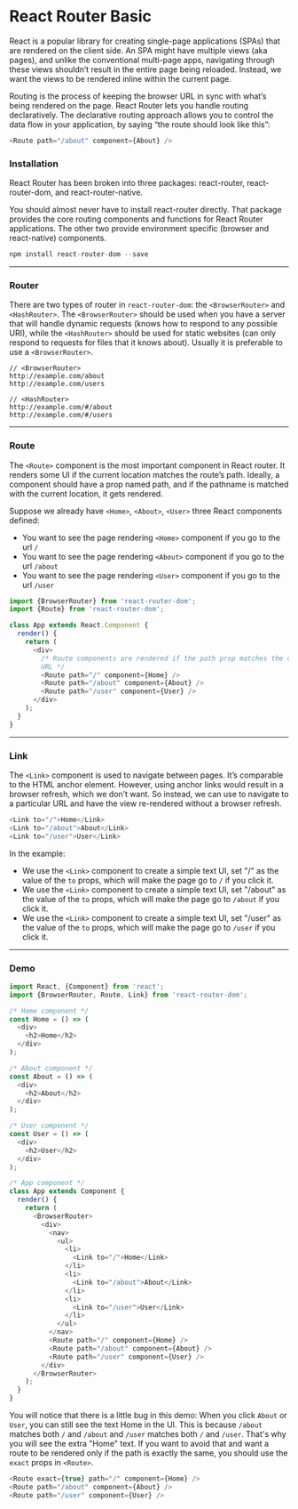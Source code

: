 # React Router Basic

React is a popular library for creating single-page applications (SPAs) that are rendered on the client side. An SPA might have multiple views (aka pages), and unlike the conventional multi-page apps, navigating through these views shouldn’t result in the entire page being reloaded. Instead, we want the views to be rendered inline within the current page.

Routing is the process of keeping the browser URL in sync with what’s being rendered on the page. React Router lets you handle routing declaratively. The declarative routing approach allows you to control the data flow in your application, by saying “the route should look like this”:

```js
<Route path="/about" component={About} />
```

### Installation

React Router has been broken into three packages: react-router, react-router-dom, and react-router-native.

You should almost never have to install react-router directly. That package provides the core routing components and functions for React Router applications. The other two provide environment specific (browser and react-native) components.

```js
npm install react-router-dom --save
```

---

### Router

There are two types of router in `react-router-dom`: the `<BrowserRouter>` and `<HashRouter>`. The `<BrowserRouter>` should be used when you have a server that will handle dynamic requests (knows how to respond to any possible URI), while the `<HashRouter>` should be used for static websites (can only respond to requests for files that it knows about). Usually it is preferable to use a `<BrowserRouter>`.

```
// <BrowserRouter>
http://example.com/about
http://example.com/users

// <HashRouter>
http://example.com/#/about
http://example.com/#/users
```

---

### Route

The `<Route>` component is the most important component in React router. It renders some UI if the current location matches the route’s path. Ideally, a <Route> component should have a prop named path, and if the pathname is matched with the current location, it gets rendered.

Suppose we already have `<Home>`, `<About>`, `<User>` three React components defined:

* You want to see the page rendering `<Home>` component if you go to the url `/`
* You want to see the page rendering `<About>` component if you go to the url `/about`
* You want to see the page rendering `<User>` component if you go to the url `/user`

```js
import {BrowserRouter} from 'react-router-dom';
import {Route} from 'react-router-dom';

class App extends React.Component {
  render() {
    return (
      <div>
        /* Route components are rendered if the path prop matches the current
        URL */
        <Route path="/" component={Home} />
        <Route path="/about" component={About} />
        <Route path="/user" component={User} />
      </div>
    );
  }
}
```

---

### Link

The `<Link>` component is used to navigate between pages. It’s comparable to the HTML anchor element. However, using anchor links would result in a browser refresh, which we don’t want. So instead, we can use <Link> to navigate to a particular URL and have the view re-rendered without a browser refresh.

```js
<Link to="/">Home</Link>
<Link to="/about">About</Link>
<Link to="/user">User</Link>
```

In the example:

* We use the `<Link>` component to create a simple text UI, set "/" as the value of the `to` props, which will make the page go to `/` if you click it.
* We use the `<Link>` component to create a simple text UI, set "/about" as the value of the `to` props, which will make the page go to `/about` if you click it.
* We use the `<Link>` component to create a simple text UI, set "/user" as the value of the `to` props, which will make the page go to `/user` if you click it.

---

### Demo

```js
import React, {Component} from 'react';
import {BrowserRouter, Route, Link} from 'react-router-dom';

/* Home component */
const Home = () => (
  <div>
    <h2>Home</h2>
  </div>
);

/* About component */
const About = () => (
  <div>
    <h2>About</h2>
  </div>
);

/* User component */
const User = () => (
  <div>
    <h2>User</h2>
  </div>
);

/* App component */
class App extends Component {
  render() {
    return (
      <BrowserRouter>
        <div>
          <nav>
            <ul>
              <li>
                <Link to="/">Home</Link>
              </li>
              <li>
                <Link to="/about">About</Link>
              </li>
              <li>
                <Link to="/user">User</Link>
              </li>
            </ul>
          </nav>
          <Route path="/" component={Home} />
          <Route path="/about" component={About} />
          <Route path="/user" component={User} />
        </div>
      </BrowserRouter>
    );
  }
}
```

You will notice that there is a little bug in this demo: When you click `About` or `User`, you can still see the text Home in the UI. This is because `/about` matches both `/` and `/about` and `/user` matches both `/` and `/user`. That's why you will see the extra "Home" text. If you want to avoid that and want a route to be rendered only if the path is exactly the same, you should use the `exact` props in `<Route>`.

```js
<Route exact={true} path="/" component={Home} />
<Route path="/about" component={About} />
<Route path="/user" component={User} />
```

